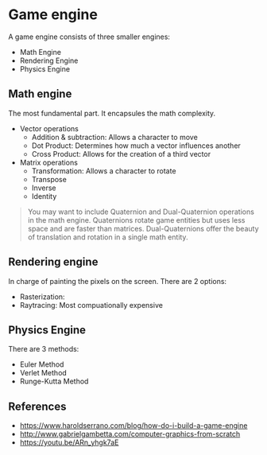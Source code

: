 # Game engine

A game engine consists of three smaller engines:

* Math Engine
* Rendering Engine
* Physics Engine

## Math engine

The most fundamental part. It encapsules the math complexity.

* Vector operations
  * Addition & subtraction: Allows a character to move
  * Dot Product: Determines how much a vector influences another
  * Cross Product: Allows for the creation of a third vector
* Matrix operations
  * Transformation: Allows a character to rotate
  * Transpose
  * Inverse
  * Identity

> You may want to include Quaternion and Dual-Quaternion operations in the math engine. Quaternions rotate game entities but uses less space and are faster than matrices. Dual-Quaternions offer the beauty of translation and rotation in a single math entity.

## Rendering engine

In charge of painting the pixels on the screen. There are 2 options:
* Rasterization:
* Raytracing: Most compuationally expensive


## Physics Engine

There are 3 methods:
* Euler Method
* Verlet Method
* Runge-Kutta Method


## References

* https://www.haroldserrano.com/blog/how-do-i-build-a-game-engine
* http://www.gabrielgambetta.com/computer-graphics-from-scratch
* https://youtu.be/ARn_yhgk7aE
